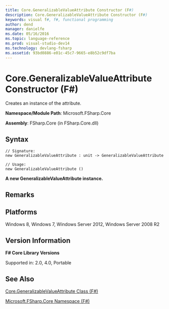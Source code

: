 ```yaml
---
title: Core.GeneralizableValueAttribute Constructor (F#)
description: Core.GeneralizableValueAttribute Constructor (F#)
keywords: visual f#, f#, functional programming
author: dend
manager: danielfe
ms.date: 05/16/2016
ms.topic: language-reference
ms.prod: visual-studio-dev14
ms.technology: devlang-fsharp
ms.assetid: 93bd0886-e01c-45c7-9665-e8b52c9df7ba 
---
```


# Core.GeneralizableValueAttribute Constructor (F#)

Creates an instance of the attribute.

**Namespace/Module Path**: Microsoft.FSharp.Core

**Assembly**: FSharp.Core (in FSharp.Core.dll)


## Syntax

```
// Signature:
new GeneralizableValueAttribute : unit -> GeneralizableValueAttribute

// Usage:
new GeneralizableValueAttribute ()
```

**A new GeneralizableValueAttribute instance.**
## Remarks

## Platforms
Windows 8, Windows 7, Windows Server 2012, Windows Server 2008 R2


## Version Information
**F# Core Library Versions**

Supported in: 2.0, 4.0, Portable




## See Also
[Core.GeneralizableValueAttribute Class &#40;F&#35;&#41;](Core.GeneralizableValueAttribute-Class-%5BFSharp%5D.md)

[Microsoft.FSharp.Core Namespace &#40;F&#35;&#41;](Microsoft.FSharp.Core-Namespace-%5BFSharp%5D.md)

